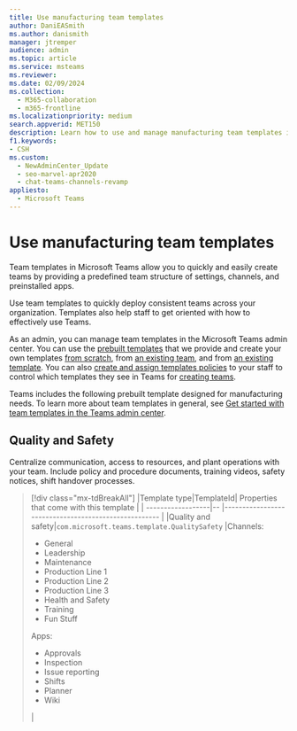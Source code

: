 ```yaml
---
title: Use manufacturing team templates
author: DaniEASmith
ms.author: danismith
manager: jtremper
audience: admin
ms.topic: article
ms.service: msteams
ms.reviewer: 
ms.date: 02/09/2024
ms.collection: 
  - M365-collaboration
  - m365-frontline 
ms.localizationpriority: medium
search.appverid: MET150
description: Learn how to use and manage manufacturing team templates in the Team admin center to quickly and easily create teams for your manufacturing plant needs. 
f1.keywords:
- CSH
ms.custom: 
  - NewAdminCenter_Update
  - seo-marvel-apr2020
  - chat-teams-channels-revamp
appliesto: 
  - Microsoft Teams
---
```


# Use manufacturing team templates

Team templates in Microsoft Teams allow you to quickly and easily create teams by providing a predefined team structure of settings, channels, and preinstalled apps.

Use team templates to quickly deploy consistent teams across your organization. Templates also help staff to get oriented with how to effectively use Teams.

As an admin, you can manage team templates in the Microsoft Teams admin center. You can use the [prebuilt templates](get-started-with-teams-templates-in-the-admin-console.md#prebuilt-team-templates-in-the-teams-admin-center) that we provide and create your own templates [from scratch](create-a-team-template.md), from [an existing team](create-template-from-existing-team.md), and from [an existing template](create-template-from-existing-template.md). You can also [create and assign templates policies](templates-policies.md) to your staff to control which templates they see in Teams for [creating teams](https://support.microsoft.com/office/create-a-team-with-team-templates-702a2977-e662-4038-bef5-bdf8ee47b17b).

Teams includes the following prebuilt template designed for manufacturing needs. To learn more about team templates in general, see [Get started with team templates in the Teams admin center](get-started-with-teams-templates-in-the-admin-console.md).

## Quality and Safety

Centralize communication, access to resources, and plant operations with your team. Include policy and procedure documents, training videos, safety notices, shift handover processes.

>[!div class="mx-tdBreakAll"]
>|Template type|TemplateId| Properties that come with this template |
>| ------------------|-- |----------------------------------------------------- |
>|Quality and safety|`com.microsoft.teams.template.QualitySafety` |Channels: <ul><li>General</li><li>Leadership</li><li>Maintenance</li><li>Production Line 1</li><li>Production Line 2</li><li>Production Line 3</li><li>Health and Safety</li><li>Training</li><li>Fun Stuff</li></ul> Apps: <ul><li>Approvals</li><li>Inspection</li><li>Issue reporting</li><li>Shifts</li> <li>Planner</li> <li>Wiki</li> </ul>|
